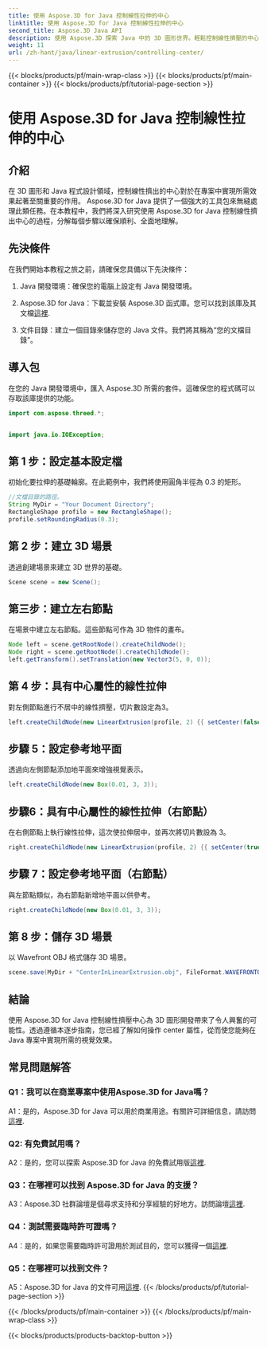 ```yaml
---
title: 使用 Aspose.3D for Java 控制線性拉伸的中心
linktitle: 使用 Aspose.3D for Java 控制線性拉伸的中心
second_title: Aspose.3D Java API
description: 使用 Aspose.3D 探索 Java 中的 3D 圖形世界。輕鬆控制線性擠壓的中心。
weight: 11
url: /zh-hant/java/linear-extrusion/controlling-center/
---
```


{{< blocks/products/pf/main-wrap-class >}}
{{< blocks/products/pf/main-container >}}
{{< blocks/products/pf/tutorial-page-section >}}

# 使用 Aspose.3D for Java 控制線性拉伸的中心

## 介紹

在 3D 圖形和 Java 程式設計領域，控制線性擠出的中心對於在專案中實現所需效果起著至關重要的作用。 Aspose.3D for Java 提供了一個強大的工具包來無縫處理此類任務。在本教程中，我們將深入研究使用 Aspose.3D for Java 控制線性擠出中心的過程，分解每個步驟以確保順利、全面地理解。

## 先決條件

在我們開始本教程之旅之前，請確保您具備以下先決條件：

1. Java 開發環境：確保您的電腦上設定有 Java 開發環境。

2.  Aspose.3D for Java：下載並安裝 Aspose.3D 函式庫。您可以找到該庫及其文檔[這裡](https://reference.aspose.com/3d/java/).

3. 文件目錄：建立一個目錄來儲存您的 Java 文件。我們將其稱為“您的文檔目錄”。

## 導入包

在您的 Java 開發環境中，匯入 Aspose.3D 所需的套件。這確保您的程式碼可以存取該庫提供的功能。

```java
import com.aspose.threed.*;


import java.io.IOException;
```

## 第 1 步：設定基本設定檔

初始化要拉伸的基礎輪廓。在此範例中，我們將使用圓角半徑為 0.3 的矩形。

```java
//文檔目錄的路徑。
String MyDir = "Your Document Directory";
RectangleShape profile = new RectangleShape();
profile.setRoundingRadius(0.3);
```

## 第 2 步：建立 3D 場景

透過創建場景來建立 3D 世界的基礎。

```java
Scene scene = new Scene();
```

## 第三步：建立左右節點

在場景中建立左右節點。這些節點可作為 3D 物件的畫布。

```java
Node left = scene.getRootNode().createChildNode();
Node right = scene.getRootNode().createChildNode();
left.getTransform().setTranslation(new Vector3(5, 0, 0));
```

## 第 4 步：具有中心屬性的線性拉伸

對左側節點進行不居中的線性擠壓，切片數設定為3。

```java
left.createChildNode(new LinearExtrusion(profile, 2) {{ setCenter(false); setSlices(3); }});
```

## 步驟 5：設定參考地平面

透過向左側節點添加地平面來增強視覺表示。

```java
left.createChildNode(new Box(0.01, 3, 3));
```

## 步驟6：具有中心屬性的線性拉伸（右節點）

在右側節點上執行線性拉伸，這次使拉伸居中，並再次將切片數設為 3。

```java
right.createChildNode(new LinearExtrusion(profile, 2) {{ setCenter(true); setSlices(3); }});
```

## 步驟 7：設定參考地平面（右節點）

與左節點類似，為右節點新增地平面以供參考。

```java
right.createChildNode(new Box(0.01, 3, 3));
```

## 第 8 步：儲存 3D 場景

以 Wavefront OBJ 格式儲存 3D 場景。

```java
scene.save(MyDir + "CenterInLinearExtrusion.obj", FileFormat.WAVEFRONTOBJ);
```

## 結論

使用 Aspose.3D for Java 控制線性擠壓中心為 3D 圖形開發帶來了令人興奮的可能性。透過遵循本逐步指南，您已經了解如何操作 center 屬性，從而使您能夠在 Java 專案中實現所需的視覺效果。

## 常見問題解答

### Q1：我可以在商業專案中使用Aspose.3D for Java嗎？

 A1：是的，Aspose.3D for Java 可以用於商業用途。有關許可詳細信息，請訪問[這裡](https://purchase.aspose.com/buy).

### Q2: 有免費試用嗎？

A2：是的，您可以探索 Aspose.3D for Java 的免費試用版[這裡](https://releases.aspose.com/).

### Q3：在哪裡可以找到 Aspose.3D for Java 的支援？

A3：Aspose.3D 社群論壇是個尋求支持和分享經驗的好地方。訪問論壇[這裡](https://forum.aspose.com/c/3d/18).

### Q4：測試需要臨時許可證嗎？

A4：是的，如果您需要臨時許可證用於測試目的，您可以獲得一個[這裡](https://purchase.aspose.com/temporary-license/).

### Q5：在哪裡可以找到文件？

A5：Aspose.3D for Java 的文件可用[這裡](https://reference.aspose.com/3d/java/).
{{< /blocks/products/pf/tutorial-page-section >}}

{{< /blocks/products/pf/main-container >}}
{{< /blocks/products/pf/main-wrap-class >}}

{{< blocks/products/products-backtop-button >}}
